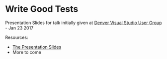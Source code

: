 # Write Good Tests
Presentation Slides for talk initially given at [Denver Visual Studio User Group](http://www.denvervisualstudio.net/) - Jan 23 2017

Resources:
- [The Presentation Slides](https://raelyard.github.io/WriteGoodTestsPresentation/Presentation.html)
- More to come
